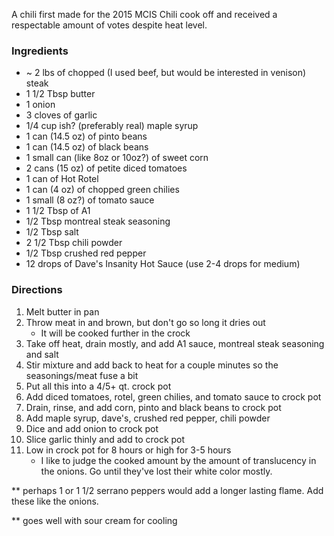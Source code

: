 A chili first made for the 2015 MCIS Chili cook off and received a respectable amount of votes despite heat level.

### Ingredients

- ~ 2 lbs of chopped (I used beef, but would be interested in venison) steak
- 1 1/2 Tbsp butter
- 1 onion
- 3 cloves of garlic
- 1/4 cup ish? (preferably real) maple syrup
- 1 can (14.5 oz) of pinto beans
- 1 can (14.5 oz) of black beans
- 1 small can (like 8oz or 10oz?) of sweet corn
- 2 cans (15 oz) of petite diced tomatoes
- 1 can of Hot Rotel
- 1 can (4 oz) of chopped green chilies
- 1 small (8 oz?) of tomato sauce
- 1 1/2 Tbsp of A1
- 1/2 Tbsp montreal steak seasoning
- 1/2 Tbsp salt
- 2 1/2 Tbsp chili powder
- 1/2 Tbsp crushed red pepper
- 12 drops of Dave's Insanity Hot Sauce (use 2-4 drops for medium)

### Directions

1. Melt butter in pan
2. Throw meat in and brown, but don't go so long it dries out
    - It will be cooked further in the crock
3. Take off heat, drain mostly, and add A1 sauce, montreal steak seasoning and salt
4. Stir mixture and add back to heat for a couple minutes so the seasonings/meat fuse a bit
5. Put all this into a 4/5+ qt. crock pot
6. Add diced tomatoes, rotel, green chilies, and tomato sauce to crock pot
7. Drain, rinse, and add corn, pinto and black beans to crock pot
8. Add maple syrup, dave's, crushed red pepper, chili powder
9. Dice and add onion to crock pot
10. Slice garlic thinly and add to crock pot
11. Low in crock pot for 8 hours or high for 3-5 hours
    - I like to judge the cooked amount by the amount of translucency in the onions. Go until they've lost their white color mostly.

\*\* perhaps 1 or 1 1/2 serrano peppers would add a longer lasting flame. Add these like the onions.

\*\* goes well with sour cream for cooling
